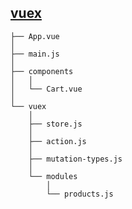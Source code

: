 ## [vuex](https://github.com/vuejs/vuex) ##

```
├── App.vue
│
├── main.js
│
├── components
│   │
│   └── Cart.vue
│
└── vuex
    │
    ├── store.js
    │
    ├── action.js
    │
    ├── mutation-types.js
    │
    └── modules
        │
        └── products.js
```